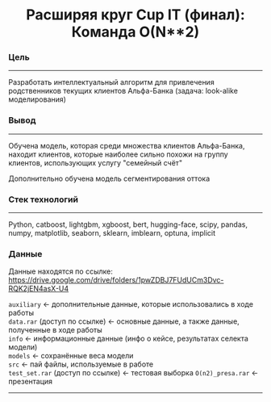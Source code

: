 <h1 align="center"> Расширяя круг Cup IT (финал): Команда O(N**2)</h1>

### Цель 

---

Разработать интеллектуальный алгоритм для привлечения родственников текущих клиентов Альфа-Банка (задача: look-alike моделирования)

### Вывод

---

Обучена модель, которая среди множества клиентов Альфа-Банка, находит клиентов, которые наиболее сильно похожи на группу клиентов, использующих услугу "семейный счёт"

Дополнительно обучена модель сегментирования оттока

### Стек технологий

---

Python, catboost, lightgbm, xgboost, bert, hugging-face, scipy, pandas, numpy, matplotlib, seaborn, sklearn, imblearn, optuna, implicit



### Данные

Данные находятся по ссылке: https://drive.google.com/drive/folders/1pwZDBJ7FUdUCm3Dvc-RQK2jEN4asX-U4

`auxiliary` <- дополнительные данные, которые использовались в ходе работы  
`data.rar` (доступ по ссылке) <- основные данные, а также данные, полученные в ходе работы  
`info` <- информационные данные (инфо о кейсе, результатах селекта модели)  
`models` <- сохранённые веса модели  
`src` <- пай файлы, используемые в работе  
`test_set.rar` (доступ по ссылке) <- тестовая выборка
`O(n2)_presa.rar` <- презентация

---
